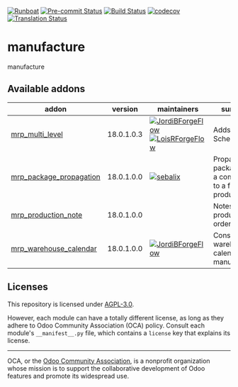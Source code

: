 
[![Runboat](https://img.shields.io/badge/runboat-Try%20me-875A7B.png)](https://runboat.odoo-community.org/builds?repo=OCA/manufacture&target_branch=18.0)
[![Pre-commit Status](https://github.com/OCA/manufacture/actions/workflows/pre-commit.yml/badge.svg?branch=18.0)](https://github.com/OCA/manufacture/actions/workflows/pre-commit.yml?query=branch%3A18.0)
[![Build Status](https://github.com/OCA/manufacture/actions/workflows/test.yml/badge.svg?branch=18.0)](https://github.com/OCA/manufacture/actions/workflows/test.yml?query=branch%3A18.0)
[![codecov](https://codecov.io/gh/OCA/manufacture/branch/18.0/graph/badge.svg)](https://codecov.io/gh/OCA/manufacture)
[![Translation Status](https://translation.odoo-community.org/widgets/manufacture-18-0/-/svg-badge.svg)](https://translation.odoo-community.org/engage/manufacture-18-0/?utm_source=widget)

<!-- /!\ do not modify above this line -->

# manufacture

manufacture

<!-- /!\ do not modify below this line -->

<!-- prettier-ignore-start -->

[//]: # (addons)

Available addons
----------------
addon | version | maintainers | summary
--- | --- | --- | ---
[mrp_multi_level](mrp_multi_level/) | 18.0.1.0.3 | [![JordiBForgeFlow](https://github.com/JordiBForgeFlow.png?size=30px)](https://github.com/JordiBForgeFlow) [![LoisRForgeFlow](https://github.com/LoisRForgeFlow.png?size=30px)](https://github.com/LoisRForgeFlow) | Adds an MRP Scheduler
[mrp_package_propagation](mrp_package_propagation/) | 18.0.1.0.0 | [![sebalix](https://github.com/sebalix.png?size=30px)](https://github.com/sebalix) | Propagate a package from a component to a finished product
[mrp_production_note](mrp_production_note/) | 18.0.1.0.0 |  | Notes in production orders
[mrp_warehouse_calendar](mrp_warehouse_calendar/) | 18.0.1.0.0 | [![JordiBForgeFlow](https://github.com/JordiBForgeFlow.png?size=30px)](https://github.com/JordiBForgeFlow) | Considers the warehouse calendars in manufacturing

[//]: # (end addons)

<!-- prettier-ignore-end -->

## Licenses

This repository is licensed under [AGPL-3.0](LICENSE).

However, each module can have a totally different license, as long as they adhere to Odoo Community Association (OCA)
policy. Consult each module's `__manifest__.py` file, which contains a `license` key
that explains its license.

----
OCA, or the [Odoo Community Association](http://odoo-community.org/), is a nonprofit
organization whose mission is to support the collaborative development of Odoo features
and promote its widespread use.

